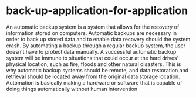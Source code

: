 # back-up-application-for-application


An automatic backup system is a system that allows for the recovery of information stored on computers.
Automatic backups are necessary in order to back up stored data and to enable data recovery should the system crash. 
By automating a backup through a regular backup system, the user doesn't have to protect data manually.
A successful automatic backup system will be immune to situations that could occur at the hard drives' physical location, such as fire, 
floods and other natural disasters. This is why automatic backup systems should be remote, and data restoration and retrieval should be 
located away from the original data storage location. Automation is basically
making a hardware or software that is capable of doing things automatically without human intervention

